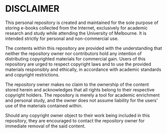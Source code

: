 # DISCLAIMER

This personal repository is created and maintained for the sole purpose of storing e-books collected from the Internet, exclusively for academic research and study while attending the University of Melbourne. It is intended strictly for personal and non-commercial use.

The contents within this repository are provided with the understanding that neither the repository owner nor contributors hold any intention of distributing copyrighted materials for commercial gain. Users of this repository are urged to respect copyright laws and to use the provided materials responsibly and ethically, in accordance with academic standards and copyright restrictions.

The repository owner makes no claim to the ownership of the content stored herein and acknowledges that all rights belong to their respective copyright holders. The repository is merely a tool for academic enrichment and personal study, and the owner does not assume liability for the users' use of the materials contained within.

Should any copyright owner object to their work being included in this repository, they are encouraged to contact the repository owner for immediate removal of the said content.